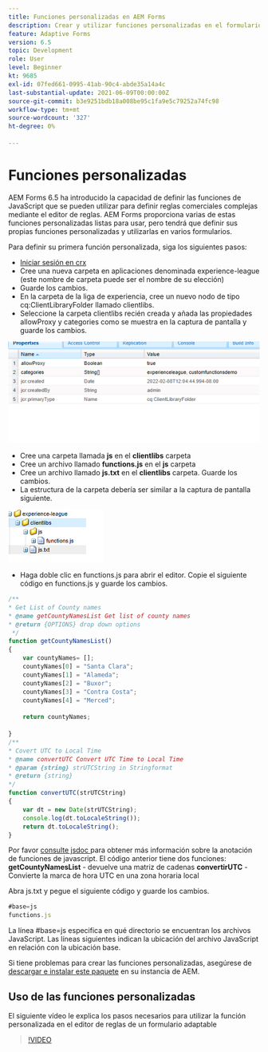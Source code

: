 ```yaml
---
title: Funciones personalizadas en AEM Forms
description: Crear y utilizar funciones personalizadas en el formulario adaptable
feature: Adaptive Forms
version: 6.5
topic: Development
role: User
level: Beginner
kt: 9685
exl-id: 07fed661-0995-41ab-90c4-abde35a14a4c
last-substantial-update: 2021-06-09T00:00:00Z
source-git-commit: b3e9251bdb18a008be95c1fa9e5c79252a74fc98
workflow-type: tm+mt
source-wordcount: '327'
ht-degree: 0%

---
```


# Funciones personalizadas

AEM Forms 6.5 ha introducido la capacidad de definir las funciones de JavaScript que se pueden utilizar para definir reglas comerciales complejas mediante el editor de reglas.
AEM Forms proporciona varias de estas funciones personalizadas listas para usar, pero tendrá que definir sus propias funciones personalizadas y utilizarlas en varios formularios.

Para definir su primera función personalizada, siga los siguientes pasos:
* [Iniciar sesión en crx](http://localhost:4502/crx/de/index.jsp#/apps/experience-league/clientlibs)
* Cree una nueva carpeta en aplicaciones denominada experience-league (este nombre de carpeta puede ser el nombre de su elección)
* Guarde los cambios.
* En la carpeta de la liga de experiencia, cree un nuevo nodo de tipo cq:ClientLibraryFolder llamado clientlibs.
* Seleccione la carpeta clientlibs recién creada y añada las propiedades allowProxy y categories como se muestra en la captura de pantalla y guarde los cambios.

![client-lib](assets/custom-functions.png)
* Cree una carpeta llamada **js** en el **clientlibs** carpeta
* Cree un archivo llamado **functions.js** en el **js** carpeta
* Cree un archivo llamado **js.txt** en el **clientlibs** carpeta. Guarde los cambios.
* La estructura de la carpeta debería ser similar a la captura de pantalla siguiente.

![Editor de reglas](assets/folder-structure.png)

* Haga doble clic en functions.js para abrir el editor.
Copie el siguiente código en functions.js y guarde los cambios.

```javascript
/**
* Get List of County names
* @name getCountyNamesList Get list of county names
* @return {OPTIONS} drop down options 
 */
function getCountyNamesList()
{
    var countyNames= [];
    countyNames[0] = "Santa Clara";
    countyNames[1] = "Alameda";
    countyNames[2] = "Buxor";
    countyNames[3] = "Contra Costa";
    countyNames[4] = "Merced";

    return countyNames;

}
/**
* Covert UTC to Local Time
* @name convertUTC Convert UTC Time to Local Time
* @param {string} strUTCString in Stringformat
* @return {string}
*/
function convertUTC(strUTCString)
{
    var dt = new Date(strUTCString);
    console.log(dt.toLocaleString());
    return dt.toLocaleString();
}
```

Por favor [consulte jsdoc ](https://jsdoc.app/index.html)para obtener más información sobre la anotación de funciones de javascript.
El código anterior tiene dos funciones:
**getCountyNamesList** - devuelve una matriz de cadenas
**convertirUTC** - Convierte la marca de hora UTC en una zona horaria local

Abra js.txt y pegue el siguiente código y guarde los cambios.

```javascript
#base=js
functions.js
```

La línea #base=js especifica en qué directorio se encuentran los archivos JavaScript.
Las líneas siguientes indican la ubicación del archivo JavaScript en relación con la ubicación base.

Si tiene problemas para crear las funciones personalizadas, asegúrese de [descargar e instalar este paquete](assets/custom-functions.zip) en su instancia de AEM.

## Uso de las funciones personalizadas

El siguiente vídeo le explica los pasos necesarios para utilizar la función personalizada en el editor de reglas de un formulario adaptable
>[!VIDEO](https://video.tv.adobe.com/v/340305?quality=12&learn=on)
